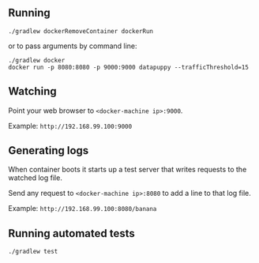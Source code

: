 ## Running

    ./gradlew dockerRemoveContainer dockerRun

or to pass arguments by command line:

    ./gradlew docker
    docker run -p 8080:8080 -p 9000:9000 datapuppy --trafficThreshold=15

## Watching

Point your web browser to `<docker-machine ip>:9000`.

Example: `http://192.168.99.100:9000`

## Generating logs

When container boots it starts up a test server that writes requests to the watched log file.

Send any request to `<docker-machine ip>:8080` to add a line to that log file.

Example: `http://192.168.99.100:8080/banana`


## Running automated tests

    ./gradlew test
